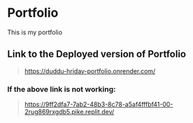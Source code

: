 # Portfolio
This is my portfolio
## Link to the Deployed version of Portfolio
> https://duddu-hriday-portfolio.onrender.com/
### If the above link is not working:
> https://9ff2dfa7-7ab2-48b3-8c78-a5af4fffbf41-00-2rug869rxgdb5.pike.replit.dev/
